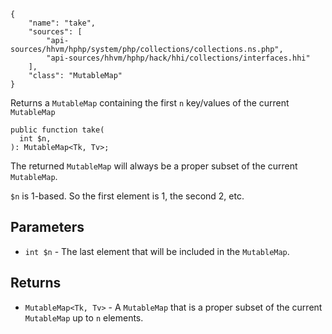 ``` yamlmeta
{
    "name": "take",
    "sources": [
        "api-sources/hhvm/hphp/system/php/collections/collections.ns.php",
        "api-sources/hhvm/hphp/hack/hhi/collections/interfaces.hhi"
    ],
    "class": "MutableMap"
}
```




Returns a ` MutableMap ` containing the first `` n `` key/values of the current
``` MutableMap ```




``` Hack
public function take(
  int $n,
): MutableMap<Tk, Tv>;
```




The returned ` MutableMap ` will always be a proper subset of the current
`` MutableMap ``.




` $n ` is 1-based. So the first element is 1, the second 2, etc.




## Parameters




+ ` int $n ` - The last element that will be included in the `` MutableMap ``.




## Returns




* ` MutableMap<Tk, Tv> ` - A `` MutableMap `` that is a proper subset of the current
  ``` MutableMap ``` up to ```` n ```` elements.
<!-- HHAPIDOC -->
